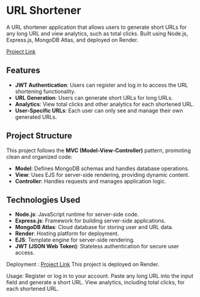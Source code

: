# URL Shortener

A URL shortener application that allows users to generate short URLs for any long URL and view analytics, such as total clicks. Built using Node.js, Express.js, MongoDB Atlas, and deployed on Render.

[Project Link](https://short-url-ayeo.onrender.com/signup)

## Features

- **JWT Authentication**: Users can register and log in to access the URL shortening functionality.
- **URL Generation**: Users can generate short URLs for long URLs.
- **Analytics**: View total clicks and other analytics for each shortened URL.
- **User-Specific URLs**: Each user can only see and manage their own generated URLs.

## Project Structure

This project follows the **MVC (Model-View-Controller)** pattern, promoting clean and organized code:

- **Model**: Defines MongoDB schemas and handles database operations.
- **View**: Uses EJS for server-side rendering, providing dynamic content.
- **Controller**: Handles requests and manages application logic.

## Technologies Used

- **Node.js**: JavaScript runtime for server-side code.
- **Express.js**: Framework for building server-side applications.
- **MongoDB Atlas**: Cloud database for storing user and URL data.
- **Render**: Hosting platform for deployment.
- **EJS**: Template engine for server-side rendering.
- **JWT (JSON Web Token)**: Stateless authentication for secure user access.

Deployment : [Project Link](https://short-url-ayeo.onrender.com/signup)
This project is deployed on Render.

Usage: 
Register or log in to your account.
Paste any long URL into the input field and generate a short URL.
View analytics, including total clicks, for each shortened URL.
